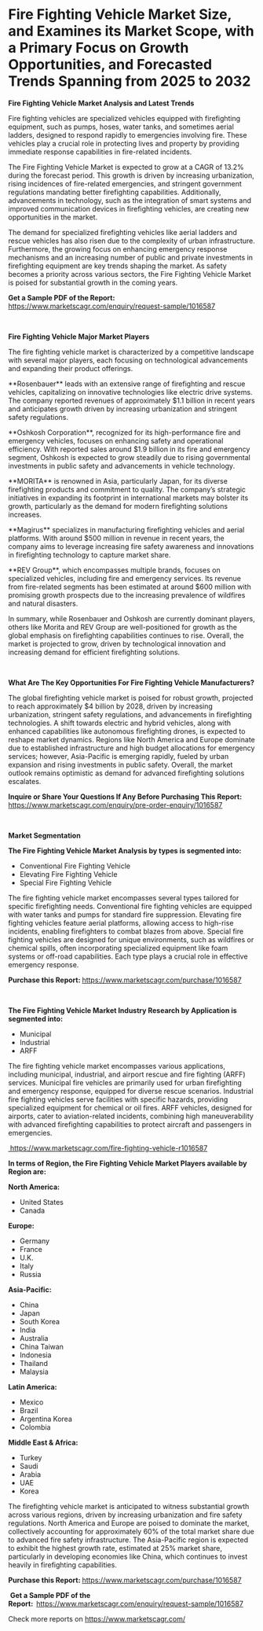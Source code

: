 <p><h1>Fire Fighting Vehicle Market Size, and Examines its Market Scope, with a Primary Focus on Growth Opportunities, and Forecasted Trends Spanning from 2025 to 2032</h1></p><p><strong>Fire Fighting Vehicle Market Analysis and Latest Trends</strong></p>
<p><p>Fire fighting vehicles are specialized vehicles equipped with firefighting equipment, such as pumps, hoses, water tanks, and sometimes aerial ladders, designed to respond rapidly to emergencies involving fire. These vehicles play a crucial role in protecting lives and property by providing immediate response capabilities in fire-related incidents.</p><p>The Fire Fighting Vehicle Market is expected to grow at a CAGR of 13.2% during the forecast period. This growth is driven by increasing urbanization, rising incidences of fire-related emergencies, and stringent government regulations mandating better firefighting capabilities. Additionally, advancements in technology, such as the integration of smart systems and improved communication devices in firefighting vehicles, are creating new opportunities in the market.</p><p>The demand for specialized firefighting vehicles like aerial ladders and rescue vehicles has also risen due to the complexity of urban infrastructure. Furthermore, the growing focus on enhancing emergency response mechanisms and an increasing number of public and private investments in firefighting equipment are key trends shaping the market. As safety becomes a priority across various sectors, the Fire Fighting Vehicle Market is poised for substantial growth in the coming years.</p></p>
<p><strong>Get a Sample PDF of the Report:&nbsp;</strong> <a href="https://www.marketscagr.com/enquiry/request-sample/1016587?utm_campaign=1097&utm_medium=2&utm_source=Github&utm_content=ia&utm_term=30032025&utm_id=fire-fighting-vehicle">https://www.marketscagr.com/enquiry/request-sample/1016587</a></p>
<p>&nbsp;</p>
<p><strong>Fire Fighting Vehicle Major Market Players</strong></p>
<p><p>The fire fighting vehicle market is characterized by a competitive landscape with several major players, each focusing on technological advancements and expanding their product offerings.</p><p>**Rosenbauer** leads with an extensive range of firefighting and rescue vehicles, capitalizing on innovative technologies like electric drive systems. The company reported revenues of approximately $1.1 billion in recent years and anticipates growth driven by increasing urbanization and stringent safety regulations.</p><p>**Oshkosh Corporation**, recognized for its high-performance fire and emergency vehicles, focuses on enhancing safety and operational efficiency. With reported sales around $1.9 billion in its fire and emergency segment, Oshkosh is expected to grow steadily due to rising governmental investments in public safety and advancements in vehicle technology.</p><p>**MORITA** is renowned in Asia, particularly Japan, for its diverse firefighting products and commitment to quality. The company’s strategic initiatives in expanding its footprint in international markets may bolster its growth, particularly as the demand for modern firefighting solutions increases.</p><p>**Magirus** specializes in manufacturing firefighting vehicles and aerial platforms. With around $500 million in revenue in recent years, the company aims to leverage increasing fire safety awareness and innovations in firefighting technology to capture market share.</p><p>**REV Group**, which encompasses multiple brands, focuses on specialized vehicles, including fire and emergency services. Its revenue from fire-related segments has been estimated at around $600 million with promising growth prospects due to the increasing prevalence of wildfires and natural disasters.</p><p>In summary, while Rosenbauer and Oshkosh are currently dominant players, others like Morita and REV Group are well-positioned for growth as the global emphasis on firefighting capabilities continues to rise. Overall, the market is projected to grow, driven by technological innovation and increasing demand for efficient firefighting solutions.</p></p>
<p>&nbsp;</p>
<p><strong>What Are The Key Opportunities For Fire Fighting Vehicle Manufacturers?</strong></p>
<p><p>The global firefighting vehicle market is poised for robust growth, projected to reach approximately $4 billion by 2028, driven by increasing urbanization, stringent safety regulations, and advancements in firefighting technologies. A shift towards electric and hybrid vehicles, along with enhanced capabilities like autonomous firefighting drones, is expected to reshape market dynamics. Regions like North America and Europe dominate due to established infrastructure and high budget allocations for emergency services; however, Asia-Pacific is emerging rapidly, fueled by urban expansion and rising investments in public safety. Overall, the market outlook remains optimistic as demand for advanced firefighting solutions escalates.</p></p>
<p><strong>Inquire or Share Your Questions If Any Before Purchasing This Report:</strong> <a href="https://www.marketscagr.com/enquiry/pre-order-enquiry/1016587?utm_campaign=1097&utm_medium=2&utm_source=Github&utm_content=ia&utm_term=30032025&utm_id=fire-fighting-vehicle">https://www.marketscagr.com/enquiry/pre-order-enquiry/1016587</a></p>
<p>&nbsp;</p>
<p><strong>Market Segmentation</strong></p>
<p><strong>The Fire Fighting Vehicle Market Analysis by types is segmented into:</strong></p>
<p><ul><li>Conventional Fire Fighting Vehicle</li><li>Elevating Fire Fighting Vehicle</li><li>Special Fire Fighting Vehicle</li></ul></p>
<p><p>The fire fighting vehicle market encompasses several types tailored for specific firefighting needs. Conventional fire fighting vehicles are equipped with water tanks and pumps for standard fire suppression. Elevating fire fighting vehicles feature aerial platforms, allowing access to high-rise incidents, enabling firefighters to combat blazes from above. Special fire fighting vehicles are designed for unique environments, such as wildfires or chemical spills, often incorporating specialized equipment like foam systems or off-road capabilities. Each type plays a crucial role in effective emergency response.</p></p>
<p><strong>Purchase this Report:&nbsp;</strong><a href="https://www.marketscagr.com/purchase/1016587?utm_campaign=1097&utm_medium=2&utm_source=Github&utm_content=ia&utm_term=30032025&utm_id=fire-fighting-vehicle">https://www.marketscagr.com/purchase/1016587</a></p>
<p>&nbsp;</p>
<p><strong>The Fire Fighting Vehicle Market Industry Research by Application is segmented into:</strong></p>
<p><ul><li>Municipal</li><li>Industrial</li><li>ARFF</li></ul></p>
<p><p>The fire fighting vehicle market encompasses various applications, including municipal, industrial, and airport rescue and fire fighting (ARFF) services. Municipal fire vehicles are primarily used for urban firefighting and emergency response, equipped for diverse rescue scenarios. Industrial fire fighting vehicles serve facilities with specific hazards, providing specialized equipment for chemical or oil fires. ARFF vehicles, designed for airports, cater to aviation-related incidents, combining high maneuverability with advanced firefighting capabilities to protect aircraft and passengers in emergencies.</p></p>
<p><a href="https://www.marketscagr.com/fire-fighting-vehicle-r1016587?utm_campaign=1097&utm_medium=2&utm_source=Github&utm_content=ia&utm_term=30032025&utm_id=fire-fighting-vehicle">&nbsp;https://www.marketscagr.com/fire-fighting-vehicle-r1016587</a></p>
<p><strong>In terms of Region, the Fire Fighting Vehicle Market Players available by Region are:</strong></p>
<p>
    <p> <strong> North America: </strong>
        <ul>
            <li>United States</li>
            <li>Canada</li>
        </ul>
        </p> 
    <p> <strong> Europe: </strong>
        <ul>
            <li>Germany</li>
            <li>France</li>
            <li>U.K.</li>
            <li>Italy</li>
            <li>Russia</li>
        </ul>
        </p> 
    <p> <strong> Asia-Pacific: </strong>
        <ul>
            <li>China</li>
            <li>Japan</li>
            <li>South Korea</li>
            <li>India</li>
            <li>Australia</li>
            <li>China Taiwan</li>
            <li>Indonesia</li>
            <li>Thailand</li>
            <li>Malaysia</li>
        </ul>
        </p> 
    <p> <strong> Latin America: </strong>
        <ul>
            <li>Mexico</li>
            <li>Brazil</li>
            <li>Argentina Korea</li>
            <li>Colombia</li>
        </ul>
        </p> 
    <p> <strong> Middle East & Africa: </strong>
        <ul>
            <li>Turkey</li>
            <li>Saudi</li>
            <li>Arabia</li>
            <li>UAE</li>
            <li>Korea</li>
        </ul>
    </p>
    </p>
<p><p>The firefighting vehicle market is anticipated to witness substantial growth across various regions, driven by increasing urbanization and fire safety regulations. North America and Europe are poised to dominate the market, collectively accounting for approximately 60% of the total market share due to advanced fire safety infrastructure. The Asia-Pacific region is expected to exhibit the highest growth rate, estimated at 25% market share, particularly in developing economies like China, which continues to invest heavily in firefighting capabilities.</p></p>
<p><strong>Purchase this Report: </strong><a href="https://www.marketscagr.com/purchase/1016587?utm_campaign=1097&utm_medium=2&utm_source=Github&utm_content=ia&utm_term=30032025&utm_id=fire-fighting-vehicle">https://www.marketscagr.com/purchase/1016587</a></p>
<p>&nbsp;<strong>Get a Sample PDF of the Report:&nbsp;&nbsp;</strong><a href="https://www.marketscagr.com/enquiry/request-sample/1016587?utm_campaign=1097&utm_medium=2&utm_source=Github&utm_content=ia&utm_term=30032025&utm_id=fire-fighting-vehicle">https://www.marketscagr.com/enquiry/request-sample/1016587</a></p>
<p><strong></strong></p>
<p>Check more reports on <a href="https://www.marketscagr.com/?utm_campaign=1097&utm_medium=2&utm_source=Github&utm_content=ia&utm_term=30032025&utm_id=fire-fighting-vehicle">https://www.marketscagr.com/</a></p>